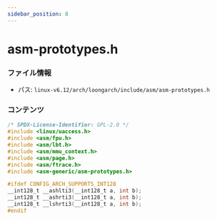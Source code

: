 ```yaml
---
sidebar_position: 8
---
```

# asm-prototypes.h

### ファイル情報

- パス: `linux-v6.12/arch/loongarch/include/asm/asm-prototypes.h`

### コンテンツ

```h
/* SPDX-License-Identifier: GPL-2.0 */
#include <linux/uaccess.h>
#include <asm/fpu.h>
#include <asm/lbt.h>
#include <asm/mmu_context.h>
#include <asm/page.h>
#include <asm/ftrace.h>
#include <asm-generic/asm-prototypes.h>

#ifdef CONFIG_ARCH_SUPPORTS_INT128
__int128_t __ashlti3(__int128_t a, int b);
__int128_t __ashrti3(__int128_t a, int b);
__int128_t __lshrti3(__int128_t a, int b);
#endif

```
